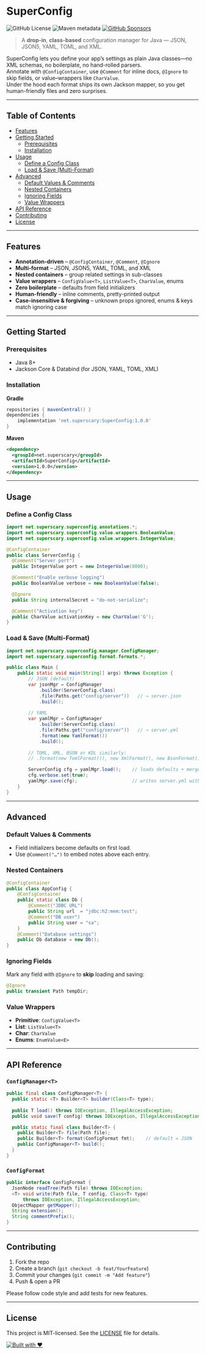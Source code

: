 # SuperConfig

![GitHub License](https://img.shields.io/github/license/SuperScary/SuperConfig?style=for-the-badge)
![Maven metadata](https://img.shields.io/maven-metadata/v?metadataUrl=https%3A%2F%2Frepo1.maven.org%2Fmaven2%2Fnet%2Fsuperscary%2FSuperConfig%2Fmaven-metadata.xml&style=for-the-badge)
[![GitHub Sponsors](https://img.shields.io/github/sponsors/SuperScary?style=for-the-badge)](https://github.com/sponsors/SuperScary)

> A **drop-in**, **class-based** configuration manager for Java — JSON, JSON5, YAML, TOML, and XML.

SuperConfig lets you define your app’s settings as plain Java classes—no XML schemas, no boilerplate, no hand-rolled parsers.  
Annotate with `@ConfigContainer`, use `@Comment` for inline docs, `@Ignore` to skip fields, or value–wrappers like `CharValue`.  
Under the hood each format ships its own Jackson mapper, so you get human-friendly files and zero surprises.

---

## Table of Contents

- [Features](#features)  
- [Getting Started](#getting-started)  
  - [Prerequisites](#prerequisites)  
  - [Installation](#installation)  
- [Usage](#usage)  
  - [Define a Config Class](#define-a-config-class)  
  - [Load & Save (Multi-Format)](#load--save-multi-format)  
- [Advanced](#advanced)  
  - [Default Values & Comments](#default-values--comments)  
  - [Nested Containers](#nested-containers)  
  - [Ignoring Fields](#ignoring-fields)  
  - [Value Wrappers](#value-wrappers)  
- [API Reference](#api-reference)  
- [Contributing](#contributing)  
- [License](#license)  

---

## Features

- **Annotation-driven** – `@ConfigContainer`, `@Comment`, `@Ignore`  
- **Multi-format** – JSON, JSON5, YAML, TOML, and XML 
- **Nested containers** – group related settings in sub-classes  
- **Value wrappers** – `ConfigValue<T>`, `ListValue<T>`, `CharValue`, enums  
- **Zero boilerplate** – defaults from field initializers  
- **Human-friendly** – inline comments, pretty-printed output  
- **Case-insensitive & forgiving** – unknown props ignored, enums & keys match ignoring case  

---

## Getting Started

### Prerequisites

- Java 8+  
- Jackson Core & Databind (for JSON, YAML, TOML, XML)  

### Installation

**Gradle**  
```groovy
repositories { mavenCentral() }
dependencies {
    implementation 'net.superscary:SuperConfig:1.0.0'
}
````

**Maven**

```xml
<dependency>
  <groupId>net.superscary</groupId>
  <artifactId>SuperConfig</artifactId>
  <version>1.0.0</version>
</dependency>
```

---

## Usage

### Define a Config Class

```java
import net.superscary.superconfig.annotations.*;
import net.superscary.superconfig.value.wrappers.BooleanValue;
import net.superscary.superconfig.value.wrappers.IntegerValue;

@ConfigContainer
public class ServerConfig {
  @Comment("Server port")
  public IntegerValue port = new IntegerValue(8080);

  @Comment("Enable verbose logging")
  public BooleanValue verbose = new BooleanValue(false);

  @Ignore
  public String internalSecret = "do-not-serialize";

  @Comment("Activation key")
  public CharValue activationKey = new CharValue('G');
}
```

### Load & Save (Multi-Format)

```java
import net.superscary.superconfig.manager.ConfigManager;
import net.superscary.superconfig.format.formats.*;

public class Main {
    public static void main(String[] args) throws Exception {
        // JSON (default)
        var jsonMgr = ConfigManager
            .builder(ServerConfig.class)
            .file(Paths.get("config/server"))   // → server.json
            .build();
        
        // YAML
        var yamlMgr = ConfigManager
            .builder(ServerConfig.class)
            .file(Paths.get("config/server"))   // → server.yml
            .format(new YamlFormat())
            .build();
        
        // TOML, XML, BSON or KDL similarly:
        // .format(new TomlFormat()), new XmlFormat(), new BsonFormat(), new KdlFormat()

        ServerConfig cfg = yamlMgr.load();    // loads defaults + merges existing
        cfg.verbose.set(true);
        yamlMgr.save(cfg);                    // writes server.yml with comments
    }
}
```

---

## Advanced

### Default Values & Comments

* Field initializers become defaults on first load.
* Use `@Comment("…")` to embed notes above each entry.

### Nested Containers

```java
@ConfigContainer
public class AppConfig {
    @ConfigContainer
    public static class Db {
        @Comment("JDBC URL")     
        public String url  = "jdbc:h2:mem:test";
        @Comment("DB user")      
        public String user = "sa";
    }
    @Comment("Database settings")
    public Db database = new Db();
}
```

### Ignoring Fields

Mark any field with `@Ignore` to **skip** loading and saving:

```java
@Ignore 
public transient Path tempDir;
```

### Value Wrappers

* **Primitive**: `ConfigValue<T>`
* **List**: `ListValue<T>`
* **Char**: `CharValue`
* **Enums**: `EnumValue<E>`

---

## API Reference

### `ConfigManager<T>`

```java
public final class ConfigManager<T> {
  public static <T> Builder<T> builder(Class<T> type);
  
  public T load() throws IOException, IllegalAccessException;
  public void save(T config) throws IOException, IllegalAccessException;

  public static final class Builder<T> {
    public Builder<T> file(Path file);
    public Builder<T> format(ConfigFormat fmt);    // default = JSON
    public ConfigManager<T> build();
  }
}
```

### `ConfigFormat`

```java
public interface ConfigFormat {
  JsonNode readTree(Path file) throws IOException;
  <T> void write(Path file, T config, Class<T> type)
      throws IOException, IllegalAccessException;
  ObjectMapper getMapper();
  String extension();
  String commentPrefix();
}
```

---

## Contributing

1. Fork the repo
2. Create a branch (`git checkout -b feat/YourFeature`)
3. Commit your changes (`git commit -m "Add feature"`)
4. Push & open a PR

Please follow code style and add tests for new features.

---

## License

This project is MIT-licensed. See the [LICENSE](LICENSE) file for details.

[![Built with ♥](https://forthebadge.com/images/featured/featured-built-with-love.svg)](https://forthebadge.com)

